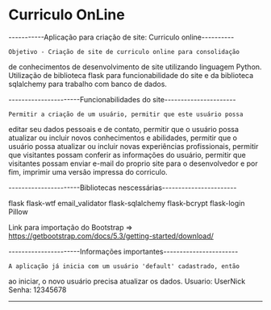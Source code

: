 # Curriculo OnLine

-----------Aplicação para criação de site: Curriculo online----------

    Objetivo - Criação de site de curriculo online para consolidação
de conhecimentos de desenvolvimento de site utilizando linguagem 
Python.
    Utilização de biblioteca flask para funcionabilidade do site e da
biblioteca sqlalchemy para trabalho com banco de dados.

----------------------Funcionabilidades do site----------------------

    Permitir a criação de um usuário, permitir que este usuário possa 
editar seu dados pessoais e de contato, permitir que o usuário possa 
atualizar ou incluir novos conhecimentos e abilidades, permitir que o
usuário possa atualizar ou incluir novas experiências profissionais,
permitir que visitantes possam conferir as informações do usuário, 
permitir que visitantes possam enviar e-mail do proprio site para o 
desenvolvedor e por fim, imprimir uma versão impressa do corriculo. 

----------------------Bibliotecas nescessárias-----------------------

flask
flask-wtf
email_validator
flask-sqlalchemy
flask-bcrypt
flask-login
Pillow
    
Link para importação do Bootstrap => https://getbootstrap.com/docs/5.3/getting-started/download/

----------------------Informações importantes-----------------------

    A aplicação já inicia com um usuário 'default' cadastrado, então
ao iniciar, o novo usuário precisa atualizar os dados.
Usuario: UserNick
Senha: 12345678
_____________________________________________________________________
